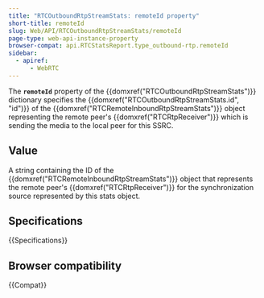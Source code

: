 ```yaml
---
title: "RTCOutboundRtpStreamStats: remoteId property"
short-title: remoteId
slug: Web/API/RTCOutboundRtpStreamStats/remoteId
page-type: web-api-instance-property
browser-compat: api.RTCStatsReport.type_outbound-rtp.remoteId
sidebar:
  - apiref:
      - WebRTC
---
```


The **`remoteId`** property of the {{domxref("RTCOutboundRtpStreamStats")}} dictionary specifies the {{domxref("RTCOutboundRtpStreamStats.id", "id")}} of the {{domxref("RTCRemoteInboundRtpStreamStats")}} object representing the remote peer's {{domxref("RTCRtpReceiver")}} which is sending the media to the local peer for this SSRC.

## Value

A string containing the ID of the {{domxref("RTCRemoteInboundRtpStreamStats")}} object that represents the remote peer's {{domxref("RTCRtpReceiver")}} for the synchronization source represented by this stats object.

## Specifications

{{Specifications}}

## Browser compatibility

{{Compat}}
